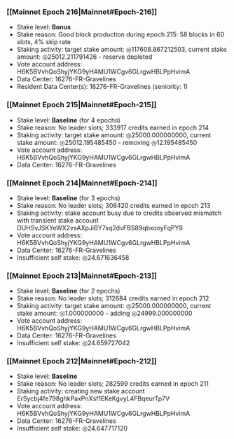 ### [[Mainnet Epoch 216|Mainnet#Epoch-216]]
* Stake level: **Bonus**
* Stake reason: Good block production during epoch 215: 58 blocks in 60 slots, 4% skip rate
* Staking activity: target stake amount: ◎117608.867212503, current stake amount: ◎25012.211791426 - reserve depleted
* Vote account address: H6K5BVvhQoShyjYKG9yHAMU1WCgv6GLrgwHBLPpHvimA
* Data Center: 16276-FR-Gravelines
* Resident Data Center(s): 16276-FR-Gravelines (seniority: 1)
### [[Mainnet Epoch 215|Mainnet#Epoch-215]]
* Stake level: **Baseline** (for 4 epochs)
* Stake reason: No leader slots; 333917 credits earned in epoch 214
* Staking activity: target stake amount: ◎25000.000000000, current stake amount: ◎25012.195485450 - removing ◎12.195485450
* Vote account address: H6K5BVvhQoShyjYKG9yHAMU1WCgv6GLrgwHBLPpHvimA
* Data Center: 16276-FR-Gravelines
### [[Mainnet Epoch 214|Mainnet#Epoch-214]]
* Stake level: **Baseline** (for 3 epochs)
* Stake reason: No leader slots; 308420 credits earned in epoch 213
* Staking activity: stake account busy due to credits observed mismatch with transient stake account DUHSvJSKYeWX2vsAXpJiBY7sq2dvFBS89qbxooyFqPY8
* Vote account address: H6K5BVvhQoShyjYKG9yHAMU1WCgv6GLrgwHBLPpHvimA
* Data Center: 16276-FR-Gravelines
* Insufficient self stake: ◎24.671636458
### [[Mainnet Epoch 213|Mainnet#Epoch-213]]
* Stake level: **Baseline** (for 2 epochs)
* Stake reason: No leader slots; 312684 credits earned in epoch 212
* Staking activity: target stake amount: ◎25000.000000000, current stake amount: ◎1.000000000 - adding ◎24999.000000000
* Vote account address: H6K5BVvhQoShyjYKG9yHAMU1WCgv6GLrgwHBLPpHvimA
* Data Center: 16276-FR-Gravelines
* Insufficient self stake: ◎24.659727042
### [[Mainnet Epoch 212|Mainnet#Epoch-212]]
* Stake level: **Baseline**
* Stake reason: No leader slots; 282599 credits earned in epoch 211
* Staking activity: creating new stake account ErSycbj4fe798ghkPaxPnXsf1EKeKgvyL4FBqeurTp7V
* Vote account address: H6K5BVvhQoShyjYKG9yHAMU1WCgv6GLrgwHBLPpHvimA
* Data Center: 16276-FR-Gravelines
* Insufficient self stake: ◎24.647717120